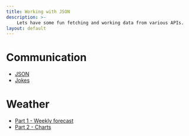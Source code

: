 ```yaml
---
title: Working with JSON
description: >-
    Lets have some fun fetching and working data from various APIs.
layout: default
---
```


# Communication

- [JSON](json)
- [Jokes](jokes)

# Weather

- [Part 1 - Weekly forecast](weather1)
- [Part 2 - Charts](weather2)